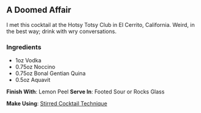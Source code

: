 ## A Doomed Affair

I met this cocktail at the Hotsy Totsy Club in El Cerrito, California. Weird, in the best way; drink with wry conversations.

### Ingredients

* 1oz Vodka
* 0.75oz Noccino
* 0.75oz Bonal Gentian Quina
* 0.5oz Aquavit

**Finish With**: Lemon Peel
**Serve In**: Footed Sour or Rocks Glass

**Make Using**: [Stirred Cocktail Technique](../techniques/combine.markdown#stir)

